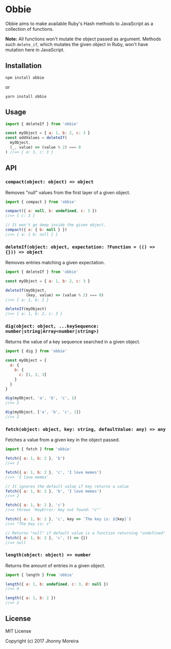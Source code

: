# Obbie

Obbie aims to make available Ruby's Hash methods to JavaScript as a collection of functions.

**Note:** All functions won't mutate the object passed as argument. Methods such `delete_if`, which mutates the given object in Ruby, won't have mutation here in JavaScript.

## Installation

`npm install obbie`

or

`yarn install obbie`

## Usage

```javascript
import { deleteIf } from 'obbie'

const myObject = { a: 1, b: 2, c: 3 }
const oddValues = deleteIf(
  myObject,
  (_, value) => (value % 2) === 0
) //=> { a: 1, c: 3 }
```

## API

### `compact(object: object) => object`

Removes "null" values from the first layer of a given object.

```javascript
import { compact } from 'obbie'

compact({ a: null, b: undefined, c: 3 })
//=> { c: 3 }

// It won't go deep inside the given object.
compact({ a: { b: null } })
//=> { a: { b: null } }
```

### `deleteIf(object: object, expectation: ?Function = (() => {})) => object`

Removes entries matching a given expectation.

```javascript
import { deleteIf } from 'obbie'

const myObject = { a: 1, b: 2, c: 3 }

deleteIf(myObject,
         (key, value) => (value % 2) === 0)
//=> { a: 1, b: 2 }

deleteIf(myObject)
//=> { a: 1, b: 2, c: 3 }
```

### `dig(object: object, ...keySequence: number|string|Array<number|string>)`

Returns the value of a key sequence searched in a given object.

```javascript
import { dig } from 'obbie'

const myObject = {
  a: {
    b: {
      c: [1, 2, 3]
    }
  }
}

dig(myObject, 'a', 'b', 'c', 1)
//=> 2

dig(myObject, ['a', 'b', 'c', 1])
//=> 2
```

### `fetch(object: object, key: string, defaultValue: any) => any`

Fetches a value from a given key in the object passed.

```javascript
import { fetch } from 'obbie'

fetch({ a: 1, b: 2 }, 'b')
//=> 2

fetch({ a: 1, b: 2 }, 'c', 'I love memes')
//=> 'I love memes'

// It ignores the default value if key returns a value
fetch({ a: 1, b: 2 }, 'b', 'I love memes')
//=> 2

fetch({ a: 1, b: 2 }, 'c')
//=> throws 'KeyError: key not found: "c"'

fetch({ a: 1, b: 2 }, 'c', key => `The key is: ${key}`)
//=> "The key is: c"

// Returns "null" if default value is a function returning "undefined"
fetch({ a: 1, b: 2 }, 'c', () => {})
//=> null
```

### `length(object: object) => number`

Returns the amount of entries in a given object.

```javascript
import { length } from 'obbie'

length({ a: 1, b: undefined, c: 3, d: null })
//=> 4

length({ a: 1, b: 2 })
//=> 2
```

## License

MIT License

Copyright (c) 2017 Jhonny Moreira

